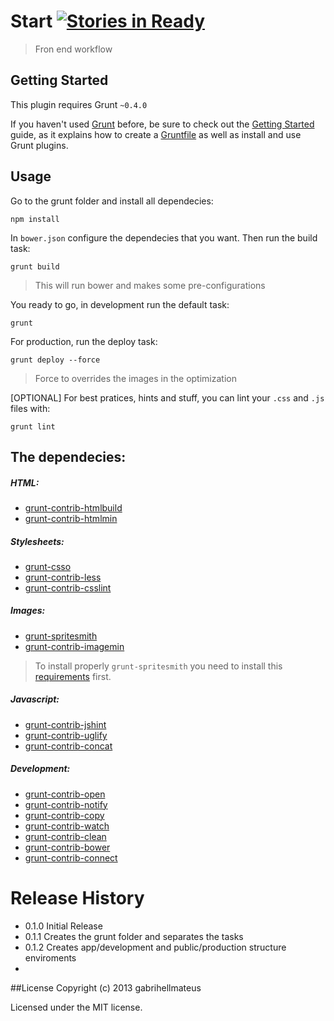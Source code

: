 # Start [![Stories in Ready](https://badge.waffle.io/gabrihellmateus/start.png?label=Ready)](https://waffle.io/gabrihellmateus/start)

> Fron end workflow

## Getting Started
This plugin requires Grunt `~0.4.0`

If you haven't used [Grunt](http://gruntjs.com/) before, be sure to check out the [Getting Started](http://gruntjs.com/getting-started) guide, as it explains how to create a [Gruntfile](http://gruntjs.com/sample-gruntfile) as well as install and use Grunt plugins.


## Usage
Go to the grunt folder and install all dependecies:

```
npm install
```

In `bower.json` configure the dependecies that you want. Then run the build task:

```
grunt build
```
> This will run bower and makes some pre-configurations

You ready to go, in development run the default task:

```
grunt
```

For production, run the deploy task:

```
grunt deploy --force
```
> Force to overrides the images in the optimization

[OPTIONAL] For best pratices, hints and stuff, you can lint your `.css` and `.js` files with:

```
grunt lint
```

## The dependecies:

##### HTML:
  * [grunt-contrib-htmlbuild](https://github.com/spatools/grunt-html-build)
  * [grunt-contrib-htmlmin](https://github.com/gruntjs/grunt-contrib-htmlmin)

##### Stylesheets:
  * [grunt-csso](https://github.com/t32k/grunt-csso)
  * [grunt-contrib-less](https://github.com/gruntjs/grunt-contrib-less)
  * [grunt-contrib-csslint](https://github.com/gruntjs/grunt-contrib-csslint)

##### Images:
  * [grunt-spritesmith](https://github.com/Ensighten/grunt-spritesmith)
  * [grunt-contrib-imagemin](https://github.com/gruntjs/grunt-contrib-imagemin)
 

> To install properly `grunt-spritesmith` you need to install this [requirements](https://github.com/Ensighten/grunt-spritesmith#requirements) first. 


##### Javascript:
  * [grunt-contrib-jshint](https://github.com/gruntjs/grunt-contrib-jshint)
  * [grunt-contrib-uglify](https://github.com/gruntjs/grunt-contrib-uglify)
  * [grunt-contrib-concat](https://github.com/gruntjs/grunt-contrib-concat)

##### Development:
  * [grunt-contrib-open](https://github.com/jsoverson/grunt-open)
  * [grunt-contrib-notify](https://github.com/dylang/grunt-notify)
  * [grunt-contrib-copy](https://github.com/gruntjs/grunt-contrib-copy)
  * [grunt-contrib-watch](https://github.com/gruntjs/grunt-contrib-watch)
  * [grunt-contrib-clean](https://github.com/gruntjs/grunt-contrib-clean)
  * [grunt-contrib-bower](https://github.com/yatskevich/grunt-bower-task)
  * [grunt-contrib-connect](https://github.com/gruntjs/grunt-contrib-connect)

# Release History
* 0.1.0 Initial Release
* 0.1.1 Creates the grunt folder and separates the tasks
* 0.1.2 Creates app/development and public/production structure enviroments
*

##License
Copyright (c) 2013 gabrihellmateus

Licensed under the MIT license.

